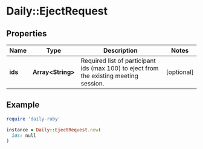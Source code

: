 # Daily::EjectRequest

## Properties

| Name | Type | Description | Notes |
| ---- | ---- | ----------- | ----- |
| **ids** | **Array&lt;String&gt;** | Required list of participant ids (max 100) to eject from the existing meeting session. | [optional] |

## Example

```ruby
require 'daily-ruby'

instance = Daily::EjectRequest.new(
  ids: null
)
```

